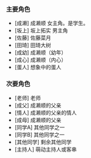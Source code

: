 ### 主要角色
* [成濑] 成濑顺  女主角。是学生。
* [坂上] 坂上拓实  男主角
* [佐藤] 佐藤菜月  
* [田琦] 田琦大树 
* [成幼] 成濑顺（幼年） 
* [成心] 成濑顺（内心） 
* [蛋人] 想象中的蛋人  

### 次要角色
* [老师] 老师   
* [成父] 成濑顺的父亲  
* [情人] 成濑顺的父亲的情人   
* [成母] 成濑顺的父亲  
* [同学A] 其他同学之一  
* [同学B] 其他同学之一
* [其他同学] 剩余其他同学
* [主持人] 萌动主持人或客串